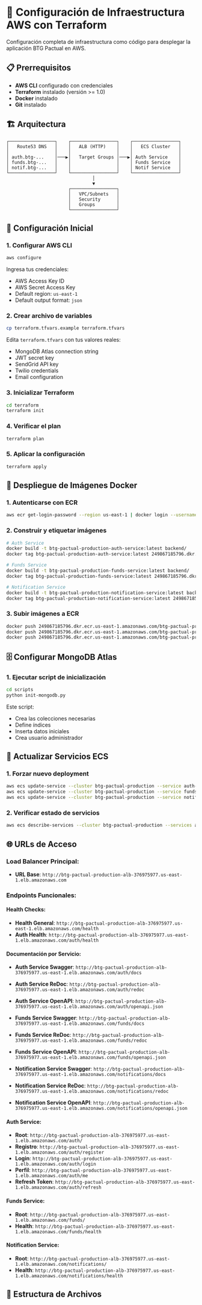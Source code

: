 # 🚀 Configuración de Infraestructura AWS con Terraform

Configuración completa de infraestructura como código para desplegar la aplicación BTG Pactual en AWS.

## 📋 Prerrequisitos

- **AWS CLI** configurado con credenciales
- **Terraform** instalado (versión >= 1.0)
- **Docker** instalado
- **Git** instalado

## 🏗️ Arquitectura

```
┌─────────────────┐    ┌─────────────────┐    ┌─────────────────┐
│   Route53 DNS   │    │   ALB (HTTP)    │    │   ECS Cluster   │
│                 │    │                 │    │                 │
│ auth.btg-...    │───▶│   Target Groups │───▶│ Auth Service    │
│ funds.btg-...   │    │                 │    │ Funds Service   │
│ notif.btg-...   │    │                 │    │ Notif Service   │
└─────────────────┘    └─────────────────┘    └─────────────────┘
                                │
                                ▼
                       ┌─────────────────┐
                       │   VPC/Subnets   │
                       │   Security      │
                       │   Groups        │
                       └─────────────────┘
```

## 🔧 Configuración Inicial

### 1. Configurar AWS CLI

```bash
aws configure
```

Ingresa tus credenciales:

- AWS Access Key ID
- AWS Secret Access Key
- Default region: `us-east-1`
- Default output format: `json`

### 2. Crear archivo de variables

```bash
cp terraform.tfvars.example terraform.tfvars
```

Edita `terraform.tfvars` con tus valores reales:

- MongoDB Atlas connection string
- JWT secret key
- SendGrid API key
- Twilio credentials
- Email configuration

### 3. Inicializar Terraform

```bash
cd terraform
terraform init
```

### 4. Verificar el plan

```bash
terraform plan
```

### 5. Aplicar la configuración

```bash
terraform apply
```

## 🐳 Despliegue de Imágenes Docker

### 1. Autenticarse con ECR

```bash
aws ecr get-login-password --region us-east-1 | docker login --username AWS --password-stdin 249867185796.dkr.ecr.us-east-1.amazonaws.com
```

### 2. Construir y etiquetar imágenes

```bash
# Auth Service
docker build -t btg-pactual-production-auth-service:latest backend/
docker tag btg-pactual-production-auth-service:latest 249867185796.dkr.ecr.us-east-1.amazonaws.com/btg-pactual-production-auth-service:latest

# Funds Service
docker build -t btg-pactual-production-funds-service:latest backend/
docker tag btg-pactual-production-funds-service:latest 249867185796.dkr.ecr.us-east-1.amazonaws.com/btg-pactual-production-funds-service:latest

# Notification Service
docker build -t btg-pactual-production-notification-service:latest backend/
docker tag btg-pactual-production-notification-service:latest 249867185796.dkr.ecr.us-east-1.amazonaws.com/btg-pactual-production-notification-service:latest
```

### 3. Subir imágenes a ECR

```bash
docker push 249867185796.dkr.ecr.us-east-1.amazonaws.com/btg-pactual-production-auth-service:latest
docker push 249867185796.dkr.ecr.us-east-1.amazonaws.com/btg-pactual-production-funds-service:latest
docker push 249867185796.dkr.ecr.us-east-1.amazonaws.com/btg-pactual-production-notification-service:latest
```

## 🗄️ Configurar MongoDB Atlas

### 1. Ejecutar script de inicialización

```bash
cd scripts
python init-mongodb.py
```

Este script:

- Crea las colecciones necesarias
- Define índices
- Inserta datos iniciales
- Crea usuario administrador

## 🔄 Actualizar Servicios ECS

### 1. Forzar nuevo deployment

```bash
aws ecs update-service --cluster btg-pactual-production --service auth-service --force-new-deployment
aws ecs update-service --cluster btg-pactual-production --service funds-service --force-new-deployment
aws ecs update-service --cluster btg-pactual-production --service notification-service --force-new-deployment
```

### 2. Verificar estado de servicios

```bash
aws ecs describe-services --cluster btg-pactual-production --services auth-service funds-service notification-service
```

## 🌐 **URLs de Acceso**

### **Load Balancer Principal:**

- **URL Base**: `http://btg-pactual-production-alb-376975977.us-east-1.elb.amazonaws.com`

### **Endpoints Funcionales:**

#### **Health Checks:**

- **Health General**: `http://btg-pactual-production-alb-376975977.us-east-1.elb.amazonaws.com/health`
- **Auth Health**: `http://btg-pactual-production-alb-376975977.us-east-1.elb.amazonaws.com/auth/health`

#### **Documentación por Servicio:**

- **Auth Service Swagger**: `http://btg-pactual-production-alb-376975977.us-east-1.elb.amazonaws.com/auth/docs`
- **Auth Service ReDoc**: `http://btg-pactual-production-alb-376975977.us-east-1.elb.amazonaws.com/auth/redoc`
- **Auth Service OpenAPI**: `http://btg-pactual-production-alb-376975977.us-east-1.elb.amazonaws.com/auth/openapi.json`

- **Funds Service Swagger**: `http://btg-pactual-production-alb-376975977.us-east-1.elb.amazonaws.com/funds/docs`
- **Funds Service ReDoc**: `http://btg-pactual-production-alb-376975977.us-east-1.elb.amazonaws.com/funds/redoc`
- **Funds Service OpenAPI**: `http://btg-pactual-production-alb-376975977.us-east-1.elb.amazonaws.com/funds/openapi.json`

- **Notification Service Swagger**: `http://btg-pactual-production-alb-376975977.us-east-1.elb.amazonaws.com/notifications/docs`
- **Notification Service ReDoc**: `http://btg-pactual-production-alb-376975977.us-east-1.elb.amazonaws.com/notifications/redoc`
- **Notification Service OpenAPI**: `http://btg-pactual-production-alb-376975977.us-east-1.elb.amazonaws.com/notifications/openapi.json`

#### **Auth Service:**

- **Root**: `http://btg-pactual-production-alb-376975977.us-east-1.elb.amazonaws.com/auth/`
- **Registro**: `http://btg-pactual-production-alb-376975977.us-east-1.elb.amazonaws.com/auth/register`
- **Login**: `http://btg-pactual-production-alb-376975977.us-east-1.elb.amazonaws.com/auth/login`
- **Perfil**: `http://btg-pactual-production-alb-376975977.us-east-1.elb.amazonaws.com/auth/me`
- **Refresh Token**: `http://btg-pactual-production-alb-376975977.us-east-1.elb.amazonaws.com/auth/refresh`

#### **Funds Service:**

- **Root**: `http://btg-pactual-production-alb-376975977.us-east-1.elb.amazonaws.com/funds/`
- **Health**: `http://btg-pactual-production-alb-376975977.us-east-1.elb.amazonaws.com/funds/health`

#### **Notification Service:**

- **Root**: `http://btg-pactual-production-alb-376975977.us-east-1.elb.amazonaws.com/notifications/`
- **Health**: `http://btg-pactual-production-alb-376975977.us-east-1.elb.amazonaws.com/notifications/health`

## 📁 Estructura de Archivos

```

```

